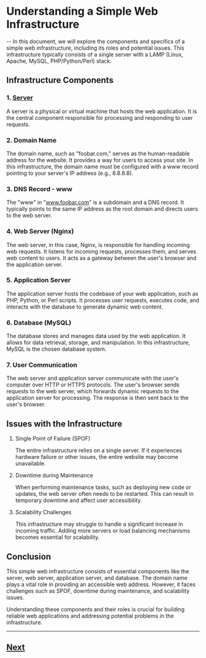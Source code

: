 # Understanding a Simple Web Infrastructure
--
In this document, we will explore the components and specifics of a simple web infrastructure, including its roles and potential issues. This infrastructure typically consists of a single server with a LAMP (Linux, Apache, MySQL, PHP/Python/Perl) stack.

## Infrastructure Components

### 1. [Server](server)

A server is a physical or virtual machine that hosts the web application. It is the central component responsible for processing and responding to user requests.

### 2. Domain Name

The domain name, such as "foobar.com," serves as the human-readable address for the website. It provides a way for users to access your site. In this infrastructure, the domain name must be configured with a www record pointing to your server's IP address (e.g., 8.8.8.8).

### 3. DNS Record - www

The "www" in "www.foobar.com" is a subdomain and a DNS record. It typically points to the same IP address as the root domain and directs users to the web server.

### 4. Web Server (Nginx)

The web server, in this case, Nginx, is responsible for handling incoming web requests. It listens for incoming requests, processes them, and serves web content to users. It acts as a gateway between the user's browser and the application server.

### 5. Application Server

The application server hosts the codebase of your web application, such as PHP, Python, or Perl scripts. It processes user requests, executes code, and interacts with the database to generate dynamic web content.

### 6. Database (MySQL)

The database stores and manages data used by the web application. It allows for data retrieval, storage, and manipulation. In this infrastructure, MySQL is the chosen database system.

### 7. User Communication

The web server and application server communicate with the user's computer over HTTP or HTTPS protocols. The user's browser sends requests to the web server, which forwards dynamic requests to the application server for processing. The response is then sent back to the user's browser.

## Issues with the Infrastructure

1. Single Point of Failure (SPOF)

   The entire infrastructure relies on a single server. If it experiences hardware failure or other issues, the entire website may become unavailable.

2. Downtime during Maintenance

   When performing maintenance tasks, such as deploying new code or updates, the web server often needs to be restarted. This can result in temporary downtime and affect user accessibility.

3. Scalability Challenges

   This infrastructure may struggle to handle a significant increase in incoming traffic. Adding more servers or load balancing mechanisms becomes essential for scalability.

## Conclusion

This simple web infrastructure consists of essential components like the server, web server, application server, and database. The domain name plays a vital role in providing an accessible web address. However, it faces challenges such as SPOF, downtime during maintenance, and scalability issues.

Understanding these components and their roles is crucial for building reliable web applications and addressing potential problems in the infrastructure.



------
[Next](1-distributed_web_infrastructure.md)
------
